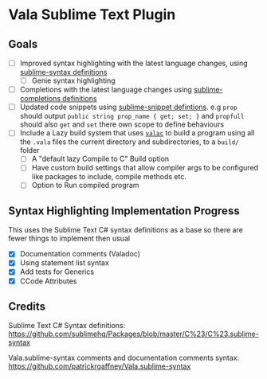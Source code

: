 # Vala Sublime Text Plugin

## Goals

- [ ] Improved syntax highlighting with the latest language changes, using [sublime-syntax definitions](https://www.sublimetext.com/docs/syntax.html)
	- [ ] Genie syntax highlighting
- [ ] Completions with the latest language changes using [sublime-completions definitions](https://www.sublimetext.com/docs/completions.html)
- [ ] Updated code snippets using [sublime-snippet defintions](https://www.sublimetext.com/docs/completions.html#snippets). e.g `prop` should output `public string prop_name { get; set; }` and `propfull` should also `get` and `set` there own scope to define behaviours
- [ ] Include a Lazy build system that uses [`valac`](https://wiki.gnome.org/Projects/Vala/Tutorial#Compile_and_Run) to build a program using all the `.vala` files the current directory and subdirectories, to a `build/` folder
	- [ ] A "default lazy Compile to C" Build option
	- [ ] Have custom build settings that allow compiler args to be configured like packages to include, compile methods etc. 
	- [ ] Option to Run compiled program

## Syntax Highlighting Implementation Progress

This uses the Sublime Text C# syntax definitions as a base so there are fewer things to implement then usual
- [X] Documentation comments (Valadoc)
- [X] Using statement list syntax
- [X] Add tests for Generics
- [X] CCode Attributes
                                                                  
## Credits

Sublime Text C# Syntax definitions: https://github.com/sublimehq/Packages/blob/master/C%23/C%23.sublime-syntax

Vala.sublime-syntax comments and documentation comments syntax: https://github.com/patrickrgaffney/Vala.sublime-syntax

